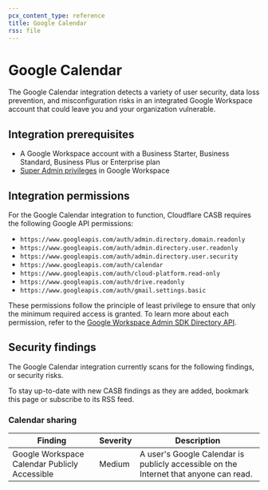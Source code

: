 ```yaml
---
pcx_content_type: reference
title: Google Calendar
rss: file
---
```


# Google Calendar

The Google Calendar integration detects a variety of user security, data loss prevention, and misconfiguration risks in an integrated Google Workspace account that could leave you and your organization vulnerable.

## Integration prerequisites

- A Google Workspace account with a Business Starter, Business Standard, Business Plus or Enterprise plan
- [Super Admin privileges](https://support.google.com/a/answer/2405986) in Google Workspace

## Integration permissions

For the Google Calendar integration to function, Cloudflare CASB requires the following Google API permissions:

- `https://www.googleapis.com/auth/admin.directory.domain.readonly`
- `https://www.googleapis.com/auth/admin.directory.user.readonly`
- `https://www.googleapis.com/auth/admin.directory.user.security`
- `https://www.googleapis.com/auth/calendar`
- `https://www.googleapis.com/auth/cloud-platform.read-only`
- `https://www.googleapis.com/auth/drive.readonly`
- `https://www.googleapis.com/auth/gmail.settings.basic`

These permissions follow the principle of least privilege to ensure that only the minimum required access is granted. To learn more about each permission, refer to the [Google Workspace Admin SDK Directory API](https://developers.google.com/admin-sdk/directory/v1/guides/authorizing).

## Security findings

The Google Calendar integration currently scans for the following findings, or security risks.

To stay up-to-date with new CASB findings as they are added, bookmark this page or subscribe to its RSS feed.

### Calendar sharing

| Finding                                       | Severity | Description                                                                           |
| --------------------------------------------- | -------- | ------------------------------------------------------------------------------------- |
| Google Workspace Calendar Publicly Accessible | Medium   | A user's Google Calendar is publicly accessible on the Internet that anyone can read. |
